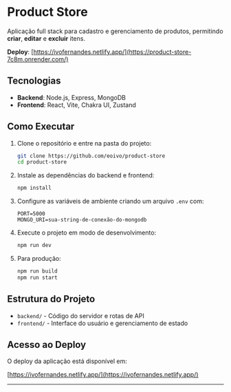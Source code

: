 # Product Store

Aplicação full stack para cadastro e gerenciamento de produtos, permitindo **criar**, **editar** e **excluir** itens.

**Deploy**: [https://ivofernandes.netlify.app/](https://product-store-7c8m.onrender.com/)

## Tecnologias

- **Backend**: Node.js, Express, MongoDB
- **Frontend**: React, Vite, Chakra UI, Zustand

## Como Executar

1. Clone o repositório e entre na pasta do projeto:

   ```bash
   git clone https://github.com/eoivo/product-store
   cd product-store
   ```

2. Instale as dependências do backend e frontend:

   ```bash
   npm install
   ```

3. Configure as variáveis de ambiente criando um arquivo `.env` com:

   ```env
   PORT=5000
   MONGO_URI=sua-string-de-conexão-do-mongodb
   ```

4. Execute o projeto em modo de desenvolvimento:

   ```bash
   npm run dev
   ```

5. Para produção:
   ```bash
   npm run build
   npm run start
   ```

## Estrutura do Projeto

- `backend/` - Código do servidor e rotas de API
- `frontend/` - Interface do usuário e gerenciamento de estado

## Acesso ao Deploy

O deploy da aplicação está disponível em:

[https://ivofernandes.netlify.app/](https://ivofernandes.netlify.app/)

---
